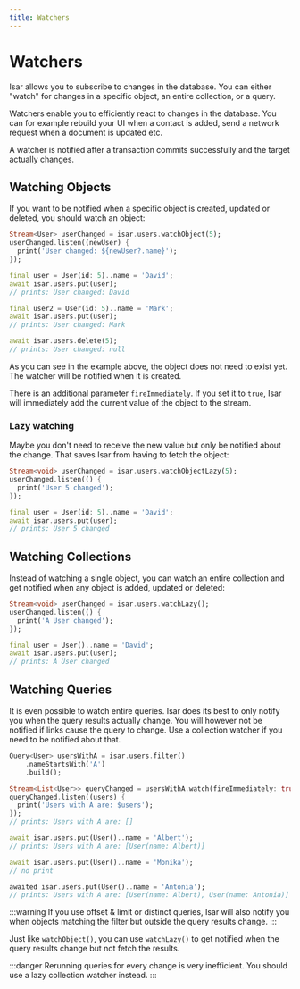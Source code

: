 ```yaml
---
title: Watchers
---
```


# Watchers

Isar allows you to subscribe to changes in the database. You can either "watch" for changes in a specific object, an entire collection, or a query.

Watchers enable you to efficiently react to changes in the database. You can for example rebuild your UI when a contact is added, send a network request when a document is updated etc.

A watcher is notified after a transaction commits successfully and the target actually changes.

## Watching Objects

If you want to be notified when a specific object is created, updated or deleted, you should watch an object:

```dart
Stream<User> userChanged = isar.users.watchObject(5);
userChanged.listen((newUser) {
  print('User changed: ${newUser?.name}');
});

final user = User(id: 5)..name = 'David';
await isar.users.put(user);
// prints: User changed: David

final user2 = User(id: 5)..name = 'Mark';
await isar.users.put(user);
// prints: User changed: Mark

await isar.users.delete(5);
// prints: User changed: null
```

As you can see in the example above, the object does not need to exist yet. The watcher will be notified when it is created.

There is an additional parameter `fireImmediately`. If you set it to `true`, Isar will immediately add the current value of the object to the stream.

### Lazy watching

Maybe you don't need to receive the new value but only be notified about the change. That saves Isar from having to fetch the object:

```dart
Stream<void> userChanged = isar.users.watchObjectLazy(5);
userChanged.listen(() {
  print('User 5 changed');
});

final user = User(id: 5)..name = 'David';
await isar.users.put(user);
// prints: User 5 changed
```

## Watching Collections

Instead of watching a single object, you can watch an entire collection and get notified when any object is added, updated or deleted:

```dart
Stream<void> userChanged = isar.users.watchLazy();
userChanged.listen(() {
  print('A User changed');
});

final user = User()..name = 'David';
await isar.users.put(user);
// prints: A User changed
```

## Watching Queries

It is even possible to watch entire queries. Isar does its best to only notify you when the query results actually change. You will however not be notified if links cause the query to change. Use a collection watcher if you need to be notified about that.

```dart
Query<User> usersWithA = isar.users.filter()
    .nameStartsWith('A')
    .build();

Stream<List<User>> queryChanged = usersWithA.watch(fireImmediately: true);
queryChanged.listen((users) {
  print('Users with A are: $users');
});
// prints: Users with A are: []

await isar.users.put(User()..name = 'Albert');
// prints: Users with A are: [User(name: Albert)]

await isar.users.put(User()..name = 'Monika');
// no print

awaited isar.users.put(User()..name = 'Antonia');
// prints: Users with A are: [User(name: Albert), User(name: Antonia)]
```

:::warning
If you use offset & limit or distinct queries, Isar will also notify you when objects matching the filter but outside the query results change.
:::

Just like `watchObject()`, you can use `watchLazy()` to get notified when the query results change but not fetch the results.

:::danger
Rerunning queries for every change is very inefficient. You should use a lazy collection watcher instead.
:::

